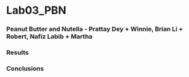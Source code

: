 # Lab03_PBN
### Peanut Butter and Nutella - Prattay Dey + Winnie, Brian Li + Robert, Nafiz Labib + Martha

### Results

### Conclusions
